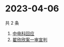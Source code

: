 # 2023-04-06

共 2 条

<!-- BEGIN ZHIHUSEARCH -->
<!-- 最后更新时间 Thu Apr 06 2023 00:28:13 GMT+0800 (China Standard Time) -->
1. [中电科回应](https://www.zhihu.com/search?q=中电科回应)
1. [翟欣欣案一审宣判](https://www.zhihu.com/search?q=翟欣欣案一审宣判)
<!-- END ZHIHUSEARCH -->
